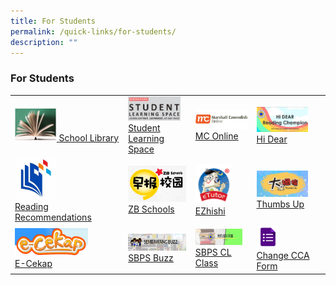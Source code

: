 ```yaml
---
title: For Students
permalink: /quick-links/for-students/
description: ""
---
```

### For Students

|  	|  	|  	|  	|
|---	|---	|---	|---	|
| <a href="https://schoolibrary.moe.edu.sg/sembawangpri/cgi-bin/spydus.exe/MSGTRN/WPAC/HOME"><img style="width:40%" src="/images/OPAC2.png"> [School Library](https://schoolibrary.moe.edu.sg/sembawangpri/cgi-bin/spydus.exe/MSGTRN/WPAC/HOME)	| <a href="https://vle.learning.moe.edu.sg/login"><img style="width:90%" src="/images/link1.png"> <br> [Student Learning Space](https://vle.learning.moe.edu.sg/login) 	| <a href="https://www.mconline.sg/LEAD/login/lms_login.aspx"><img style="width:99%" src="/images/link2.png"> <br> [MC Online](http://www.mconline.sg/)	| <a href="https://sites.google.com/moe.edu.sg/sbpshidear/home"><img style="width:80%" src="/images/link3.png"> <br> [Hi Dear](https://go.gov.sg/sbpshidear)	|
| <a href="https://www.nlb.gov.sg/SearchDiscover/ExploreourPublications/RecommendedReads/ForChildren.aspx"><img style="width:40%" src="/images/link4.png"> <br> [Reading Recommendations](https://www.nlb.gov.sg/SearchDiscover/ExploreourPublications/RecommendedReads/ForChildren.aspx)	|  <a href="https://www.zbschools.sg/"><img style="width:99%" src="/images/link5.png"><Br> [ZB Schools](https://zbschools.sg/)	|  <a href="https://sembawangpri.moe.edu.sg/qql/slot/u508/Quick%20Links/eZhishi.PNG"><img style="width:70%" src="/images/link6.png"><br>[EZhishi](https://www.ezhishi.net/Contents/)	|  <a href="http://www.tuvideos.sg/cos/o.x?c=/ca7_tuvid/user&func=login"><img style="width:80%" src="/images/link7.png"><br> [Thumbs Up](http://www.tuvideos.sg/cos/o.x?c=/ca7_tuvid/user&func=login)	|
|  <a href="https://www.mtl.moe.edu.sg/ecekap"><img style="width:70%" src="/images/link9.png"> <br>[E-Cekap](https://www.mtl.moe.edu.sg/ecekap)	|  <a href="https://go.gov.sg/sbpsbuzz"><img style="width:99%" src="/images/link13.png"><br> [SBPS Buzz](https://go.gov.sg/sbpsbuzz)	| <a href="https://go.gov.sg/sbpscleclass"><img style="width:90%" src="/images/link11.png"> <br> [SBPS CL Class](https://go.gov.sg/sbpscleclass)	|  <a href="https://forms.gle/tdRBGjDJx2hv7rUu5"><img style="width:35%" src="/images/link12.png">	<br>[Change CCA Form](https://forms.gle/tdRBGjDJx2hv7rUu5)|